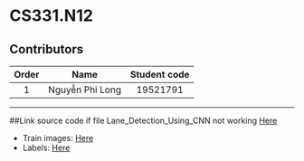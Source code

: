 # CS331.N12
## Contributors
| Order | Name | Student code |
|:-----:|:----:|:------------:|
| 1 | Nguyễn Phi Long | 19521791 | [philong1100 ]

***
##Link source code if file Lane_Detection_Using_CNN not working [Here](https://colab.research.google.com/drive/1KQSA2xzih-2y9gdFWtRf9L-Pj4Y8BiFS?usp=sharing)
* Train images: [Here](https://drive.google.com/file/d/1Z--EwFiHjppfsHYbvT10ybxPDdaZPO4p/view?usp=sharing)
* Labels: [Here](https://drive.google.com/file/d/1I59encbq9S9DkfHRV62OX4KPROHhyL_R/view?usp=sharing)

